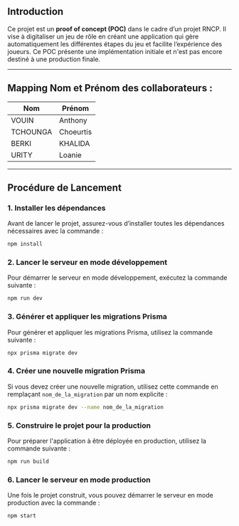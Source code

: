 

## Introduction
Ce projet est un **proof of concept (POC)** dans le cadre d’un projet RNCP. Il vise à digitaliser un jeu de rôle en créant une application qui gère automatiquement les différentes étapes du jeu et facilite l’expérience des joueurs. Ce POC présente une implémentation initiale et n'est pas encore destiné à une production finale.

---

## Mapping Nom et Prénom des collaborateurs :

| Nom           | Prénom     |
|---------------|------------|
| VOUIN         | Anthony    |
| TCHOUNGA      | Choeurtis  |
| BERKI         | KHALIDA    |
| URITY         | Loanie     |
---

## Procédure de Lancement

### 1. Installer les dépendances
Avant de lancer le projet, assurez-vous d’installer toutes les dépendances nécessaires avec la commande :
```bash
npm install
```

### 2. Lancer le serveur en mode développement
Pour démarrer le serveur en mode développement, exécutez la commande suivante :
```bash
npm run dev
```

### 3. Générer et appliquer les migrations Prisma
Pour générer et appliquer les migrations Prisma, utilisez la commande suivante :
```bash
npx prisma migrate dev
```

### 4. Créer une nouvelle migration Prisma
Si vous devez créer une nouvelle migration, utilisez cette commande en remplaçant `nom_de_la_migration` par un nom explicite :
```bash
npx prisma migrate dev --name nom_de_la_migration
```

### 5. Construire le projet pour la production
Pour préparer l'application à être déployée en production, utilisez la commande suivante :
```bash
npm run build
```

### 6. Lancer le serveur en mode production
Une fois le projet construit, vous pouvez démarrer le serveur en mode production avec la commande :
```bash
npm start
```

